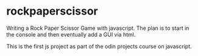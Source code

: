# rockpaperscissor
Writing a Rock Paper Scissor Game with javascript. The plan is to start in the console and then eventually add a GUI via html.

This is the first js project as part of the odin projects course on javascript. 
